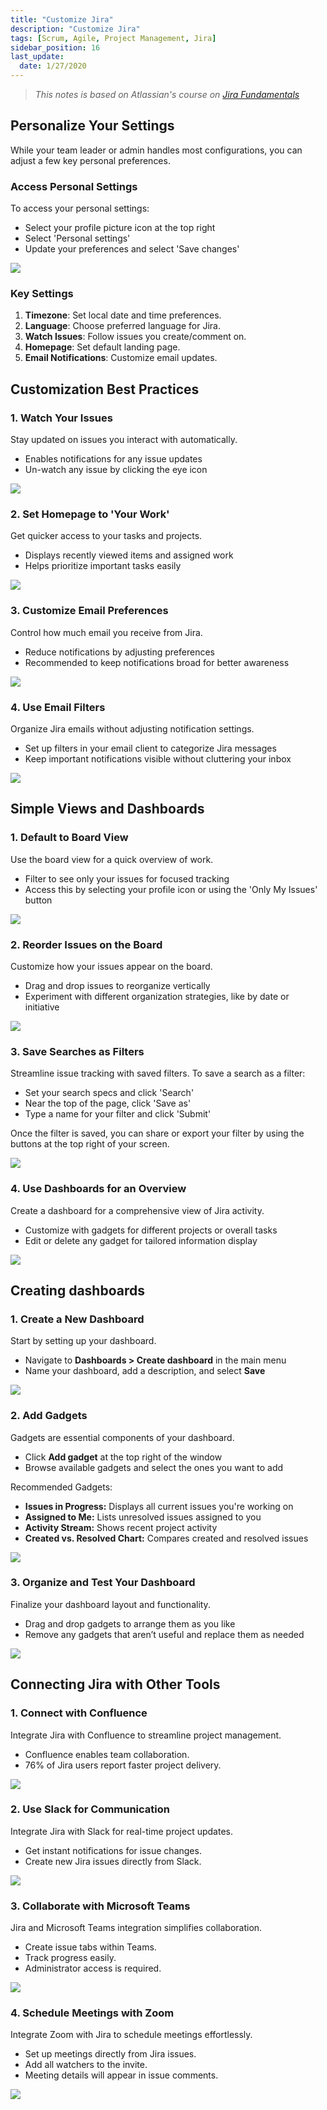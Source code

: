 ```yaml
---
title: "Customize Jira"
description: "Customize Jira"
tags: [Scrum, Agile, Project Management, Jira]
sidebar_position: 16
last_update:
  date: 1/27/2020
---
```


> *This notes is based on Atlassian's course on [Jira Fundamentals](https://community.atlassian.com/t5/Training-Certification-articles/Atlassian-University-Series-Jira-Fundamentals/ba-p/2204206)*


## Personalize Your Settings

While your team leader or admin handles most configurations, you can adjust a few key personal preferences.

### Access Personal Settings  

To access your personal settings:

* Select your profile picture icon at the top right
* Select 'Personal settings'
* Update your preferences and select 'Save changes'

<div class='img-center'>

![](/img/docs/personalizejira.png)  

</div>


### Key Settings 

1. **Timezone**: Set local date and time preferences.  
2. **Language**: Choose preferred language for Jira.  
3. **Watch Issues**: Follow issues you create/comment on.
4. **Homepage**: Set default landing page.
5. **Email Notifications**: Customize email updates.


## Customization Best Practices

### 1. Watch Your Issues  

Stay updated on issues you interact with automatically.  

- Enables notifications for any issue updates  
- Un-watch any issue by clicking the eye icon  

<div class='img-center'>

![](/img/docs/personalizewatchyourissues.png)  

</div>

### 2. Set Homepage to 'Your Work'  

Get quicker access to your tasks and projects.  

- Displays recently viewed items and assigned work  
- Helps prioritize important tasks easily  

<div class='img-center'>

![](/img/docs/personalizesettoyourwork.png)  

</div>

### 3. Customize Email Preferences  

Control how much email you receive from Jira.  

- Reduce notifications by adjusting preferences  
- Recommended to keep notifications broad for better awareness  

<div class='img-center'>

![](/img/docs/personalizeemail.png)  

</div>


### 4. Use Email Filters  

Organize Jira emails without adjusting notification settings.  

- Set up filters in your email client to categorize Jira messages  
- Keep important notifications visible without cluttering your inbox

<div class='img-center'>

![](/img/docs/personalizeemail.png)  

</div>


## Simple Views and Dashboards  

### 1. Default to Board View  

Use the board view for a quick overview of work.  

- Filter to see only your issues for focused tracking  
- Access this by selecting your profile icon or using the 'Only My Issues' button  

<div class='img-center'>

![](/img/docs/viewdefault.png)  

</div>


### 2. Reorder Issues on the Board  

Customize how your issues appear on the board.  

- Drag and drop issues to reorganize vertically  
- Experiment with different organization strategies, like by date or initiative  

<div class='img-center'>

![](/img/docs/viewdefault.png)  

</div>


### 3. Save Searches as Filters  

Streamline issue tracking with saved filters. To save a search as a filter:

* Set your search specs and click 'Search' 
* Near the top of the page, click 'Save as'
* Type a name for your filter and click 'Submit'

Once the filter is saved, you can share or export your filter by using the buttons at the top right of your screen.

<div class='img-center'>

![](/img/docs/viewsavvefilter.png)  

</div>


### 4. Use Dashboards for an Overview  

Create a dashboard for a comprehensive view of Jira activity.  

- Customize with gadgets for different projects or overall tasks  
- Edit or delete any gadget for tailored information display  

<div class='img-center'>

![](/img/docs/viewusedashboardtoseeall.png)  

</div>



## Creating dashboards

### 1. Create a New Dashboard  

Start by setting up your dashboard.  

- Navigate to **Dashboards > Create dashboard** in the main menu  
- Name your dashboard, add a description, and select **Save**  

<div class='img-center'>

![](/img/docs/createstep1.png)  

</div>

### 2. Add Gadgets  

Gadgets are essential components of your dashboard.  

- Click **Add gadget** at the top right of the window  
- Browse available gadgets and select the ones you want to add  

Recommended Gadgets:

- **Issues in Progress:** Displays all current issues you're working on  
- **Assigned to Me:** Lists unresolved issues assigned to you  
- **Activity Stream:** Shows recent project activity  
- **Created vs. Resolved Chart:** Compares created and resolved issues

<div class='img-center'>

![](/img/docs/createstep2.png)  

</div>


### 3. Organize and Test Your Dashboard  

Finalize your dashboard layout and functionality.  

- Drag and drop gadgets to arrange them as you like  
- Remove any gadgets that aren’t useful and replace them as needed  

<div class='img-center'>

![](/img/docs/createstep3.png)  

</div>


## Connecting Jira with Other Tools  

### 1. Connect with Confluence 

Integrate Jira with Confluence to streamline project management.  

- Confluence enables team collaboration.  
- 76% of Jira users report faster project delivery.  

<div class='img-center'>

![](/img/docs/integrateconfluence.png)  

</div>


### 2. Use Slack for Communication  

Integrate Jira with Slack for real-time project updates.  

- Get instant notifications for issue changes.  
- Create new Jira issues directly from Slack.  


<div class='img-center'>

![](/img/docs/integrateslack.png)  

</div>


### 3. Collaborate with Microsoft Teams  

Jira and Microsoft Teams integration simplifies collaboration.  

- Create issue tabs within Teams.  
- Track progress easily.  
- Administrator access is required.  

<div class='img-center'>

![](/img/docs/integratemsteams.png)  

</div>

### 4. Schedule Meetings with Zoom  

Integrate Zoom with Jira to schedule meetings effortlessly.  

- Set up meetings directly from Jira issues.  
- Add all watchers to the invite.  
- Meeting details will appear in issue comments.  

<div class='img-center'>

![](/img/docs/integratezoom.png)  

</div>
